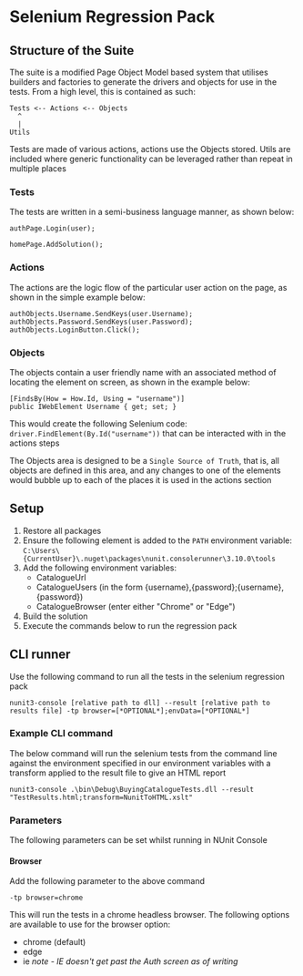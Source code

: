﻿# Selenium Regression Pack

## Structure of the Suite

The suite is a modified Page Object Model based system that utilises builders and factories to generate the drivers and objects for use in the 
tests. From a high level, this is contained as such:

```
Tests <-- Actions <-- Objects
  ^
  |
Utils
```

Tests are made of various actions, actions use the Objects stored. Utils are included where generic functionality can be leveraged rather than 
repeat in multiple places

### Tests
The tests are written in a semi-business language manner, as shown below:

```
authPage.Login(user);

homePage.AddSolution();
```

### Actions
The actions are the logic flow of the particular user action on the page, as shown in the simple example below:

```
authObjects.Username.SendKeys(user.Username);
authObjects.Password.SendKeys(user.Password);
authObjects.LoginButton.Click();
```

### Objects
The objects contain a user friendly name with an associated method of locating the element on screen, as shown in the example below:

```
[FindsBy(How = How.Id, Using = "username")]
public IWebElement Username { get; set; }
```

This would create the following Selenium code: `driver.FindElement(By.Id("username"))` that can be interacted with in the actions steps

The Objects area is designed to be a `Single Source of Truth`, that is, all objects are defined in this area, and any changes to one of the elements would 
bubble up to each of the places it is used in the actions section

## Setup
1. Restore all packages
2. Ensure the following element is added to the `PATH` environment variable: `C:\Users\{CurrentUser}\.nuget\packages\nunit.consolerunner\3.10.0\tools`
3. Add the following environment variables:
	- CatalogueUrl
	- CatalogueUsers (in the form {username},{password};{username},{password})
	- CatalogueBrowser (enter either "Chrome" or "Edge")
4. Build the solution
5. Execute the commands below to run the regression pack

## CLI runner

Use the following command to run all the tests in the selenium regression pack

```nunit3-console [relative path to dll] --result [relative path to results file] -tp browser=[*OPTIONAL*];envData=[*OPTIONAL*]```

### Example CLI command

The below command will run the selenium tests from the command line against the environment specified in our environment variables with a transform applied to 
the result file to give an HTML report

```nunit3-console .\bin\Debug\BuyingCatalogueTests.dll --result "TestResults.html;transform=NunitToHTML.xslt"```

### Parameters

The following parameters can be set whilst running in NUnit Console

#### Browser

Add the following parameter to the above command

```-tp browser=chrome```

This will run the tests in a chrome headless browser. The following options are available to use for the browser option:

- chrome (default)
- edge
- ie _note - IE doesn't get past the Auth screen as of writing_
